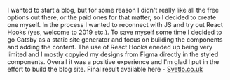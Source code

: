 I wanted to start a blog, but for some reason I didn't really like all the free options out there, or the paid ones for that matter, so I decided to create one myself. In the process I wanted to reconnect with JS and try out React Hooks (yes, welcome to 2019 etc.). To save myself some time I decided to go Gatsby as a static site generator and focus on building the components and adding the content. The use of React Hooks eneded up being very limited and I mostly copyied my designs from Figma directly in the styled components. 
Overall it was a positive experience and I'm glad I put in the effort to build the blog site. Final result available here - [Svetlo.co.uk](https://svetlo.co.uk)
